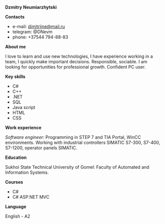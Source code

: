 **Dzmitry Neumiarzhytski**

**Contacts**
* e-mail: dimitrijne@mail.ru
* telegram: @DNevm
* phone: +37544 794-88-83

**About me**

I love to learn and use new technologies, I have experience working in a team, I quickly make important decisions. Responsible, sociable. I am looking for opportunities for professional growth. Confident PC user.

**Key skills**
* C#
* C++
* .NET
* SQL
* Java script
* HTML
* CSS

**Work experience**

*Software engineer:*
Programming in STEP 7 and TIA Portal, WinCC environments. Working with industrial controllers SIMATIC S7-300, S7-400, S7-1200, operator panels SIMATIC.

**Education**

Sukhoi State Technical University of Gomel: 
Faculty of Automated and Information Systems.

**Courses**
* C#
* C# ASP.NET MVC

**Language**

English - A2